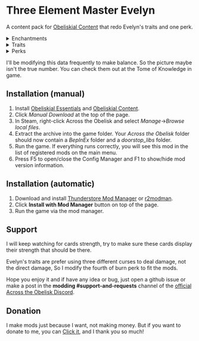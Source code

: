 # Three Element Master Evelyn

A content pack for [Obeliskial Content](https://across-the-obelisk.thunderstore.io/package/meds/Obeliskial_Content/) that redo Evelyn's traits and one perk.

<details>
<summary>Enchantments</summary>

### Enchantments

![Elemental_Proliferation](https://github.com/Shazixnar/ATO-Three_Element_Master_Evelyn/blob/main/Picture/Elemental_Proliferation.png?raw=true)

![Arcane_Conduit](https://github.com/Shazixnar/ATO-Three_Element_Master_Evelyn/blob/main/Picture/Arcane_Conduit.png?raw=true)

PS: Arcane Conduit have many cards can be discovered, includes fire, lightning and cold spell.

</details>

<details>
<summary>Traits</summary>

### Level 3

Elemental Weaver: Burn on enemy deals 15% of burn charges as fire and lightning damage at beginning of turn too. Chill can reduce 0.3% lightning resistance per charge. Spark on enemies with Burn and Chill applies X Burn and Chill (X equals 30% of its Spark charges) to the enemy and the sides, at the start of the turn.

### Level 5

Elemental Amplifier: Burn, Chill and Spark +2. If enemy has 200 Burn, Chill and Spark charges, suffer 600 Fire, Cold and Lightning damage, then remove all charges.
</details>

<details>
<summary>Perks</summary>

### Perks

The fourth of burn perk: Burn on enemies deals double damage if the target have 5 or less curses (Burn included).
</details>

I'll be modifying this data frequently to make balance. So the picture maybe isn't the true number. You can check them out at the Tome of Knowledge in game.

## Installation (manual)

1. Install [Obeliskial Essentials](https://across-the-obelisk.thunderstore.io/package/meds/Obeliskial_Essentials/) and [Obeliskial Content](https://across-the-obelisk.thunderstore.io/package/meds/Obeliskial_Content/).
2. Click _Manual Download_ at the top of the page.
3. In Steam, right-click Across the Obelisk and select _Manage_->_Browse local files_.
4. Extract the archive into the game folder. Your _Across the Obelisk_ folder should now contain a _BepInEx_ folder and a _doorstop\_libs_ folder.
5. Run the game. If everything runs correctly, you will see this mod in the list of registered mods on the main menu.
6. Press F5 to open/close the Config Manager and F1 to show/hide mod version information.

## Installation (automatic)

1. Download and install [Thunderstore Mod Manager](https://www.overwolf.com/app/Thunderstore-Thunderstore_Mod_Manager) or [r2modman](https://across-the-obelisk.thunderstore.io/package/ebkr/r2modman/).
2. Click **Install with Mod Manager** button on top of the page.
3. Run the game via the mod manager.

## Support

I will keep watching for cards strength, try to make sure these cards display their strength that should be there.

Evelyn's traits are prefer using three different curses to deal damage, not the direct damage, So I modify the fourth of burn perk to fit the mods.

Hope you enjoy it and if have any idea or bug, just open a github issue or make a post in the **modding #support-and-requests** channel of the [official Across the Obelisk Discord](https://discord.gg/across-the-obelisk-679706811108163701).

## Donation

I make mods just because I want, not making money. But if you want to donate to me, you can [Click it](https://ko-fi.com/shazixnar), and I thank you so much!